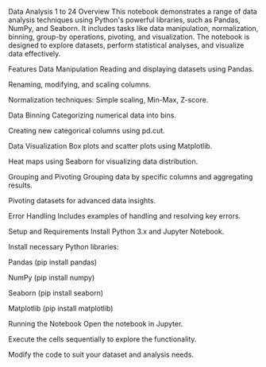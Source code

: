 Data Analysis 1 to 24
Overview
This notebook demonstrates a range of data analysis techniques using Python's powerful libraries, such as Pandas, NumPy, and Seaborn. It includes tasks like data manipulation, normalization, binning, group-by operations, pivoting, and visualization. The notebook is designed to explore datasets, perform statistical analyses, and visualize data effectively.

Features
Data Manipulation
Reading and displaying datasets using Pandas.

Renaming, modifying, and scaling columns.

Normalization techniques: Simple scaling, Min-Max, Z-score.

Data Binning
Categorizing numerical data into bins.

Creating new categorical columns using pd.cut.

Data Visualization
Box plots and scatter plots using Matplotlib.

Heat maps using Seaborn for visualizing data distribution.

Grouping and Pivoting
Grouping data by specific columns and aggregating results.

Pivoting datasets for advanced data insights.

Error Handling
Includes examples of handling and resolving key errors.

Setup and Requirements
Install Python 3.x and Jupyter Notebook.

Install necessary Python libraries:

Pandas (pip install pandas)

NumPy (pip install numpy)

Seaborn (pip install seaborn)

Matplotlib (pip install matplotlib)

Running the Notebook
Open the notebook in Jupyter.

Execute the cells sequentially to explore the functionality.

Modify the code to suit your dataset and analysis needs.
